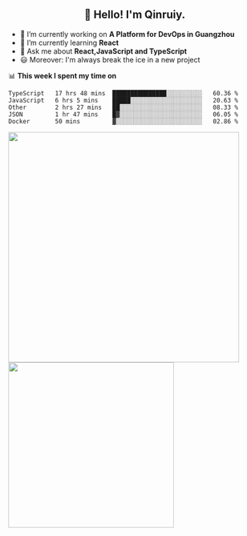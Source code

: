 <h2 align="center">👋 Hello! I'm Qinruiy.</h2>


- 🔭 I’m currently working on **A Platform for DevOps in Guangzhou**
- 🌱 I’m currently learning **React**
- 💬 Ask me about **React,JavaScript and TypeScript**
- 😃 Moreover: I'm always break the ice in a new project

📊 **This week I spent my time on**

<!--START_SECTION:waka-->
```text
TypeScript   17 hrs 48 mins  ███████████████░░░░░░░░░░   60.36 % 
JavaScript   6 hrs 5 mins    █████░░░░░░░░░░░░░░░░░░░░   20.63 % 
Other        2 hrs 27 mins   ██░░░░░░░░░░░░░░░░░░░░░░░   08.33 % 
JSON         1 hr 47 mins    █▓░░░░░░░░░░░░░░░░░░░░░░░   06.05 % 
Docker       50 mins         ▓░░░░░░░░░░░░░░░░░░░░░░░░   02.86 % 
```
<!--END_SECTION:waka-->

<p>
<img align="left" width="460" src="https://github-readme-stats.vercel.app/api?username=Qinruiy&custom_title=Qrinruiy's Github Stats&theme=graywhite&hide_border=true"/> <img align="left" width="330" src="https://github-readme-stats.vercel.app/api/top-langs/?username=Qinruiy&layout=compact&theme=graywhite&hide_border=true"/>
</p>
